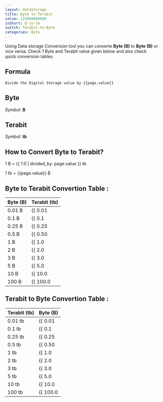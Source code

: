 ```yaml
---
layout: dataStorage
title: Byte to Terabit
value: 125000000000
inShort: B-to-tb
switch: Terabit-to-Byte
categories: Byte
---
```


Using Data storage Conversion tool you can converte **Byte (B)** to **Byte (B)** or vice versa. Check 1 Byte and Terabit value given below and also check quick conversion tables.

## Formula
`Divide the Digital Storage value by {{page.value}}`

## Byte
*Symbol:* **B**

## Terabit
*Symbol:* **tb**

## How to Convert Byte to Terabit?

1 B = {{ 1.0 | divided_by: page.value }} tb

1 tb = {{page.value}} B


## Byte to Terabit Convertion Table :

| Byte (B) | Terabit (tb) |
| ---- | ---- |
| 0.01 B | {{ 0.01 | divided_by: page.value }} tb |
| 0.1 B | {{ 0.1 | divided_by: page.value }} tb |
| 0.25 B | {{ 0.25 | divided_by: page.value }} tb |
| 0.5 B | {{ 0.50 | divided_by: page.value }} tb |
| 1 B | {{ 1.0 | divided_by: page.value }} tb |
| 2 B | {{ 2.0 | divided_by: page.value }} tb |
| 3 B | {{ 3.0 | divided_by: page.value }} tb |
| 5 B | {{ 5.0 | divided_by: page.value }} tb |
| 10 B | {{ 10.0 | divided_by: page.value }} tb |
| 100 B | {{ 100.0 | divided_by: page.value }} tb |

## Terabit to Byte Convertion Table :

| Terabit (tb) | Byte (B) |
| ---- | ---- |
| 0.01 tb | {{ 0.01 | times: page.value }} B |
| 0.1 tb | {{ 0.1 | times: page.value }} B |
| 0.25 tb | {{ 0.25 | times: page.value }} B |
| 0.5 tb | {{ 0.50 | times: page.value }} B |
| 1 tb | {{ 1.0 | times: page.value }} B |
| 2 tb | {{ 2.0 | times: page.value }} B |
| 3 tb | {{ 3.0 | times: page.value }} B |
| 5 tb | {{ 5.0 | times: page.value }} B |
| 10 tb | {{ 10.0 | times: page.value }} B |
| 100 tb | {{ 100.0 | times: page.value }} B |


<script>
document.getElementById('selectInput')[1].selected = true
document.getElementById('selectOutput')[14].selected = true
</script>
